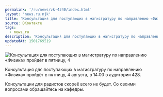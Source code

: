 ```yaml
---
permalink: '/ru/news/vk-4340/index.html'
layout: 'news.ru.njk'
title: 'Консультация для поступающих в магистратуру по направлению «Физика» пройдёт в пятницу, 4 август'
source: ВКонтакте
tags:
  - news_ru
description: 'Консультация для поступающих в магистратуру по направлению «Физика» пройдёт в пятницу, 4'
updatedAt: 1501769519
---
```

![Консультация для поступающих в магистратуру по направлению «Физика» пройдёт в пятницу, 4](https://sun9-26.userapi.com/impf/c638426/v638426067/6105a/_beL3ZwTw8k.jpg?size=1280x794&quality=96&sign=d7e09bc10b55ff586e1b4da8116f20c4&c_uniq_tag=WFiEK-Q4Iee2B3LYAQWUxRbYhe8ecGqrKHbxKba78M4&type=album)

Консультация для поступающих в магистратуру по направлению «Физика» пройдёт в пятницу, 4 августа, в 14:00 в аудитории 428.

Консультации для радистов скореё всего не будет. Со своими вопросами обращайтесь на кафедры.
